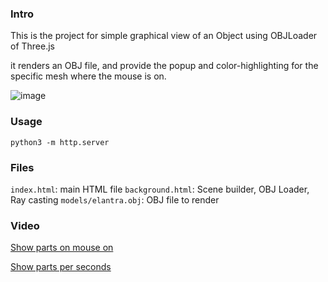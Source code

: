 ### Intro
This is the project for simple graphical view of an Object using OBJLoader of Three.js

it renders an OBJ file, and provide the popup and color-highlighting for the specific mesh where the mouse is on. 

![image](https://user-images.githubusercontent.com/17183234/218265961-83839145-0b36-4843-bc5c-4b39f1dc338b.png)

### Usage
`python3 -m http.server`

### Files
`index.html`: main HTML file
`background.html`: Scene builder, OBJ Loader, Ray casting
`models/elantra.obj`: OBJ file to render

### Video
[Show parts on mouse on](https://user-images.githubusercontent.com/17183234/218263238-ac16f43f-55e4-4d85-8c95-657908af7dd2.webm)

[Show parts per seconds](https://user-images.githubusercontent.com/17183234/218257113-ce002d0b-29d0-4c1c-badd-8bfbd5c7742d.webm)
